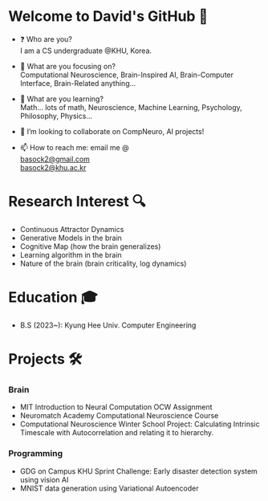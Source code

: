 # Welcome to David's GitHub 👋

- ❓ Who are you?   
I am a CS undergraduate @KHU, Korea.

- 🔭 What are you focusing on?   
Computational Neuroscience, Brain-Inspired AI, Brain-Computer Interface, Brain-Related anything...

- 🌱 What are you learning?   
Math... lots of math, Neuroscience, Machine Learning, Psychology, Philosophy, Physics...

- 👯 I’m looking to collaborate on CompNeuro, AI projects!

- 📫 How to reach me: email me @   
basock2@gmail.com   
basock2@khu.ac.kr

# Research Interest 🔍

- Continuous Attractor Dynamics
- Generative Models in the brain
- Cognitive Map (how the brain generalizes)
- Learning algorithm in the brain
- Nature of the brain (brain criticality, log dynamics)

# Education 🎓

- B.S (2023~): Kyung Hee Univ. Computer Engineering

# Projects 🛠

### Brain

- MIT Introduction to Neural Computation OCW Assignment
- Neuromatch Academy Computational Neuroscience Course
- Computational Neuroscience Winter School Project: Calculating Intrinsic Timescale with Autocorrelation and relating it to hierarchy.

### Programming

- GDG on Campus KHU Sprint Challenge: Early disaster detection system using vision AI
- MNIST data generation using Variational Autoencoder
